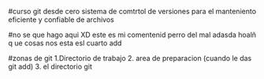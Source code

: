 #curso git desde cero
sistema de comtrtol de versiones para el manteniento eficiente y confiable de archivos

#no se que hago aqui XD
este es mi comentenid perro del mal
adasda
hoalñ q ue cosas nos esta esl cuarto add

#zonas de git
1.Directorio de trabajo
2. area de preparacion (cuando le das git add)
3. el directorio git
